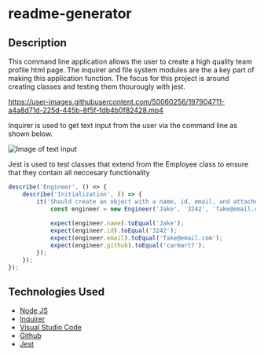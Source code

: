 # readme-generator

## Description

This command line application allows the user to create a high quality team profile html page. The inquirer and file system modules are the a key part of making this application function. The focus for this project is around creating classes and testing them thourougly with jest.



https://user-images.githubusercontent.com/50060256/197904711-a4a8d71d-225d-445b-8f5f-fdb4b0f82428.mp4


Inquirer is used to get text input from the user via the command line as shown below.

![Image of text input](./assets/images/Code_Eyg0h75g5i.png)

Jest is used to test classes that extend from the Employee class to ensure that they contain all neccesary functionality

```js
describe('Engineer', () => {
    describe('Initialization', () => {
        it('Should create an object with a name, id, email, and attached', () => {
            const engineer = new Engineer('Jake', '3242', 'fake@email.com', 'carmart7')
    
            expect(engineer.name).toEqual('Jake');
            expect(engineer.id).toEqual('3242');
            expect(engineer.email).toEqual('fake@email.com');
            expect(engineer.github).toEqual('carmart7');
        });
    });
});
```

## Technologies Used

- [Node JS](https://nodejs.org/dist/latest-v16.x/docs/api/)
- [Inquirer](https://www.npmjs.com/package/inquirer)
- [Visual Studio Code](https://code.visualstudio.com/)
- [Github](https://github.com/)
- [Jest](https://jestjs.io/docs/getting-started)
